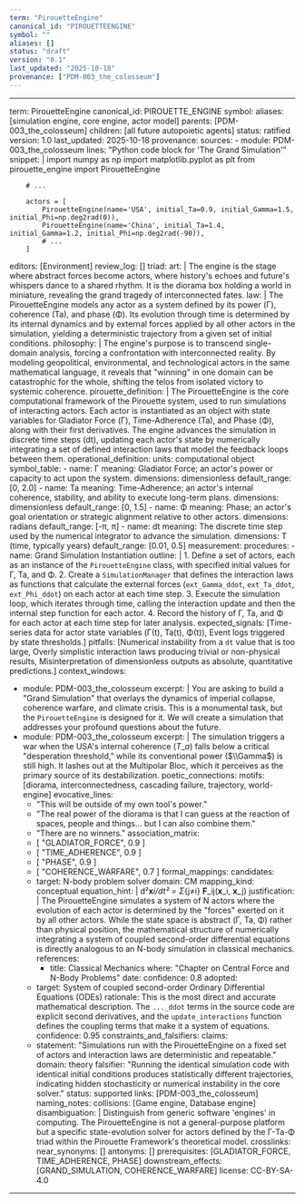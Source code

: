 ```yaml
---
term: "PirouetteEngine"
canonical_id: "PIROUETTEENGINE"
symbol: ""
aliases: []
status: "draft"
version: "0.1"
last_updated: "2025-10-18"
provenance: ["PDM-003_the_colosseum"]
---
```


---
term: PirouetteEngine
canonical_id: PIROUETTE_ENGINE
symbol: 
aliases: [simulation engine, core engine, actor model]
parents: [PDM-003_the_colosseum]
children: [all future autopoietic agents]
status: ratified
version: 1.0
last_updated: 2025-10-18
provenance:
  sources:
    - module: PDM-003_the_colosseum
      lines: "Python code block for 'The Grand Simulation'"
      snippet: |
        import numpy as np
        import matplotlib.pyplot as plt
        from pirouette_engine import PirouetteEngine

        # ...

        actors = [
            PirouetteEngine(name='USA', initial_Ta=0.9, initial_Gamma=1.5, initial_Phi=np.deg2rad(0)),
            PirouetteEngine(name='China', initial_Ta=1.4, initial_Gamma=1.2, initial_Phi=np.deg2rad(-90)),
            # ...
        ]
  editors: [Environment]
  review_log: []
triad:
  art: |
    The engine is the stage where abstract forces become actors, where history's echoes and future's whispers dance to a shared rhythm. It is the diorama box holding a world in miniature, revealing the grand tragedy of interconnected fates.
  law: |
    The PirouetteEngine models any actor as a system defined by its power (Γ), coherence (Ta), and phase (Φ). Its evolution through time is determined by its internal dynamics and by external forces applied by all other actors in the simulation, yielding a deterministic trajectory from a given set of initial conditions.
  philosophy: |
    The engine's purpose is to transcend single-domain analysis, forcing a confrontation with interconnected reality. By modeling geopolitical, environmental, and technological actors in the same mathematical language, it reveals that "winning" in one domain can be catastrophic for the whole, shifting the telos from isolated victory to systemic coherence.
pirouette_definition: |
  The PirouetteEngine is the core computational framework of the Pirouette system, used to run simulations of interacting actors. Each actor is instantiated as an object with state variables for Gladiator Force (Γ), Time-Adherence (Ta), and Phase (Φ), along with their first derivatives. The engine advances the simulation in discrete time steps (dt), updating each actor's state by numerically integrating a set of defined interaction laws that model the feedback loops between them.
operational_definition:
  units: computational object
  symbol_table:
    - name: Γ
      meaning: Gladiator Force; an actor's power or capacity to act upon the system.
      dimensions: dimensionless
      default_range: [0, 2.0]
    - name: Ta
      meaning: Time-Adherence; an actor's internal coherence, stability, and ability to execute long-term plans.
      dimensions: dimensionless
      default_range: [0, 1.5]
    - name: Φ
      meaning: Phase; an actor's goal orientation or strategic alignment relative to other actors.
      dimensions: radians
      default_range: [-π, π]
    - name: dt
      meaning: The discrete time step used by the numerical integrator to advance the simulation.
      dimensions: T (time, typically years)
      default_range: [0.01, 0.5]
  measurement:
    procedures:
      - name: Grand Simulation Instantiation
        outline: |
          1. Define a set of actors, each as an instance of the `PirouetteEngine` class, with specified initial values for Γ, Ta, and Φ.
          2. Create a `SimulationManager` that defines the interaction laws as functions that calculate the external forces (`ext_Gamma_ddot`, `ext_Ta_ddot`, `ext_Phi_ddot`) on each actor at each time step.
          3. Execute the simulation loop, which iterates through time, calling the interaction update and then the internal step function for each actor.
          4. Record the history of Γ, Ta, and Φ for each actor at each time step for later analysis.
        expected_signals: [Time-series data for actor state variables (Γ(t), Ta(t), Φ(t)), Event logs triggered by state thresholds.]
        pitfalls: [Numerical instability from a `dt` value that is too large, Overly simplistic interaction laws producing trivial or non-physical results, Misinterpretation of dimensionless outputs as absolute, quantitative predictions.]
context_windows:
  - module: PDM-003_the_colosseum
    excerpt: |
      You are asking to build a "Grand Simulation" that overlays the dynamics of imperial collapse, coherence warfare, and climate crisis. This is a monumental task, but the `PirouetteEngine` is designed for it. We will create a simulation that addresses your profound questions about the future.
  - module: PDM-003_the_colosseum
    excerpt: |
      The simulation triggers a war when the USA's internal coherence ($T\_a$) falls below a critical "desperation threshold," while its conventional power ($\\Gamma$) is still high. It lashes out at the Multipolar Bloc, which it perceives as the primary source of its destabilization.
poetic_connections:
  motifs: [diorama, interconnectedness, cascading failure, trajectory, world-engine]
  evocative_lines:
    - "This will be outside of my own tool's power."
    - "The real power of the diorama is that I can guess at the reaction of spaces, people and things... but I can also combine them."
    - "There are no winners."
  association_matrix:
    - [ "GLADIATOR_FORCE", 0.9 ]
    - [ "TIME_ADHERENCE", 0.9 ]
    - [ "PHASE", 0.9 ]
    - [ "COHERENCE_WARFARE", 0.7 ]
formal_mappings:
  candidates:
    - target: N-body problem solver
      domain: CM
      mapping_kind: conceptual
      equation_hint: |
        d²**x**_i/dt² = Σ_{j≠i} **F**_ij(**x**_i, **x**_j)
      justification: |
        The PirouetteEngine simulates a system of N actors where the evolution of each actor is determined by the "forces" exerted on it by all other actors. While the state space is abstract (Γ, Ta, Φ) rather than physical position, the mathematical structure of numerically integrating a system of coupled second-order differential equations is directly analogous to an N-body simulation in classical mechanics.
      references:
        - title: Classical Mechanics
          where: "Chapter on Central Force and N-Body Problems"
          date: 
      confidence: 0.8
  adopted:
    - target: System of coupled second-order Ordinary Differential Equations (ODEs)
      rationale: This is the most direct and accurate mathematical description. The `..._ddot` terms in the source code are explicit second derivatives, and the `update_interactions` function defines the coupling terms that make it a system of equations.
      confidence: 0.95
constraints_and_falsifiers:
  claims:
    - statement: "Simulations run with the PirouetteEngine on a fixed set of actors and interaction laws are deterministic and repeatable."
      domain: theory
      falsifier: "Running the identical simulation code with identical initial conditions produces statistically different trajectories, indicating hidden stochasticity or numerical instability in the core solver."
      status: supported
      links: [PDM-003_the_colosseum]
naming_notes:
  collisions: [Game engine, Database engine]
  disambiguation: |
    Distinguish from generic software 'engines' in computing. The PirouetteEngine is not a general-purpose platform but a specific state-evolution solver for actors defined by the Γ-Ta-Φ triad within the Pirouette Framework's theoretical model.
crosslinks:
  near_synonyms: []
  antonyms: []
  prerequisites: [GLADIATOR_FORCE, TIME_ADHERENCE, PHASE]
  downstream_effects: [GRAND_SIMULATION, COHERENCE_WARFARE]
license: CC-BY-SA-4.0
---